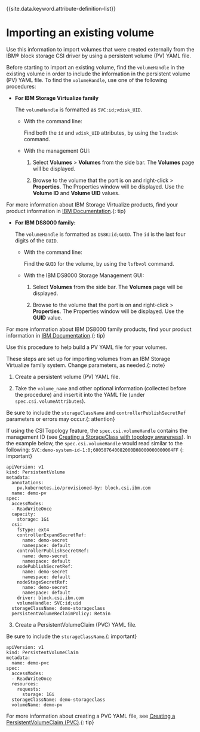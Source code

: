 
{{site.data.keyword.attribute-definition-list}}

# Importing an existing volume

Use this information to import volumes that were created externally from the IBM® block storage CSI driver by using a persistent volume (PV) YAML file.

Before starting to import an existing volume, find the `volumeHandle` in the existing volume in order to include the information in the persistent volume (PV) YAML file. To find the `volumeHandle`, use one of the following procedures:

- **For IBM Storage Virtualize family**

  The `volumeHandle` is formatted as `SVC:id;vdisk_UID`.

  - With the command line:

      Find both the `id` and `vdisk_UID` attributes, by using the `lsvdisk` command.

  - With the management GUI:

      1. Select **Volumes** > **Volumes** from the side bar. The **Volumes** page will be displayed.

      2. Browse to the volume that the port is on and right-click > **Properties**. The Properties window will be displayed. Use the **Volume ID** and **Volume UID** values.

For more information about IBM Storage Virtualize products, find your product information in [IBM Documentation](https://www.ibm.com/docs/).{: tip}

- **For IBM DS8000 family:**

  The `volumeHandle` is formatted as `DS8K:id;GUID`.
  The `id` is the last four digits of the `GUID`.

  - With the command line:

      Find the `GUID` for the volume, by using the `lsfbvol` command.

  - With the IBM DS8000 Storage Management GUI:

      1. Select **Volumes** from the side bar. The **Volumes** page will be displayed.

      2. Browse to the volume that the port is on and right-click > **Properties**. The Properties window will be displayed. Use the **GUID** value.

For more information about IBM DS8000 family products, find your product information in [IBM Documentation](https://www.ibm.com/docs/).{: tip}

Use this procedure to help build a PV YAML file for your volumes.

These steps are set up for importing volumes from an IBM Storage Virtualize family system. Change parameters, as needed.{: note}

1. Create a persistent volume (PV) YAML file.

2. Take the `volume_name` and other optional information (collected before the procedure) and insert it into the YAML file (under `spec.csi.volumeAttributes`).

Be sure to include the `storageClassName` and `controllerPublishSecretRef` parameters or errors may occur.{: attention}

If using the CSI Topology feature, the `spec.csi.volumeHandle` contains the management ID (see [Creating a StorageClass with topology awareness](creating_storageclass_topology_aware.md)). In the example below, the `spec.csi.volumeHandle` would read similar to the following: `SVC:demo-system-id-1:0;600507640082000B08000000000004FF` {: important}
    
    apiVersion: v1
    kind: PersistentVolume
    metadata:
      annotations: 
        pv.kubernetes.io/provisioned-by: block.csi.ibm.com
      name: demo-pv
    spec:
      accessModes:
      - ReadWriteOnce
      capacity:
        storage: 1Gi
      csi:
        fsType: ext4
        controllerExpandSecretRef:
          name: demo-secret
          namespace: default
        controllerPublishSecretRef:
          name: demo-secret
          namespace: default
        nodePublishSecretRef:
          name: demo-secret
          namespace: default
        nodeStageSecretRef:
          name: demo-secret
          namespace: default
        driver: block.csi.ibm.com
        volumeHandle: SVC:id;uid
      storageClassName: demo-storageclass
      persistentVolumeReclaimPolicy: Retain

3. Create a PersistentVolumeClaim (PVC) YAML file.

Be sure to include the `storageClassName`.{: important}
    
    apiVersion: v1
    kind: PersistentVolumeClaim
    metadata:
      name: demo-pvc
    spec:
      accessModes:
      - ReadWriteOnce
      resources:
        requests:
          storage: 1Gi
      storageClassName: demo-storageclass
      volumeName: demo-pv

For more information about creating a PVC YAML file, see [Creating a PersistentVolumeClaim (PVC)](creating_pvc.md).{: tip}
